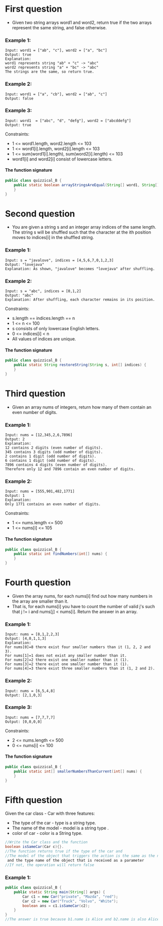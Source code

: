 # First question
* Given two string arrays word1 and word2, return true if the two arrays represent the same string, and false otherwise.

### Example 1:
```
Input: word1 = ["ab", "c"], word2 = ["a", "bc"]
Output: true
Explanation:
word1 represents string "ab" + "c" -> "abc"
word2 represents string "a" + "bc" -> "abc"
The strings are the same, so return true.
```
### Example 2:
```
Input: word1 = ["a", "cb"], word2 = ["ab", "c"]
Output: false
```
### Example 3:
```
Input: word1  = ["abc", "d", "defg"], word2 = ["abcddefg"]
Output: true
```
Constraints:
* 1 <= word1.length, word2.length <= 103
* 1 <= word1[i].length, word2[i].length <= 103
* 1 <= sum(word1[i].length), sum(word2[i].length) <= 103
* word1[i] and word2[i] consist of lowercase letters.
#### The function signature
```java
public class quizzical_B {
    public static boolean arrayStringsAreEqual(String[] word1, String[] word2) {
    }
}
```

# Second question
* You are given a string s and an integer array indices of the same length. The string s will be shuffled such that the character at the ith position moves to indices[i] in the shuffled string.

### Example 1:
```
Input: s = "javalove", indices = [4,5,6,7,0,1,2,3]
Output: "lovejava"
Explanation: As shown, "javalove" becomes "lovejava" after shuffling.
```
### Example 2:
```
Input: s = "abc", indices = [0,1,2]
Output: "abc"
Explanation: After shuffling, each character remains in its position.
```
Constraints:

* s.length == indices.length == n
* 1 <= n <= 100
* s consists of only lowercase English letters.
* 0 <= indices[i] < n
* All values of indices are unique.
#### The function signature
```java
public class quizzical_B {
    public static String restoreString(String s, int[] indices) {
    }
}
```

# Third question
* Given an array nums of integers, return how many of them contain an even number of digits.

### Example 1:
```
Input: nums = [12,345,2,6,7896]
Output: 2
Explanation: 
12 contains 2 digits (even number of digits). 
345 contains 3 digits (odd number of digits). 
2 contains 1 digit (odd number of digits). 
6 contains 1 digit (odd number of digits). 
7896 contains 4 digits (even number of digits). 
Therefore only 12 and 7896 contain an even number of digits.
```
### Example 2:
```
Input: nums = [555,901,482,1771]
Output: 1 
Explanation: 
Only 1771 contains an even number of digits.
```

Constraints:
* 1 <= nums.length <= 500
* 1 <= nums[i] <= 105
#### The function signature
```java
public class quizzical_B {
    public static int findNumbers(int[] nums) {
    }
}
```

# Fourth question
* Given the array nums, for each nums[i] find out how many numbers in the array are smaller than it.
* That is, for each nums[i] you have to count the number of valid j's such that j != i and nums[j] < nums[i].
Return the answer in an array.

### Example 1:
```
Input: nums = [8,1,2,2,3]
Output: [4,0,1,1,3]
Explanation: 
For nums[0]=8 there exist four smaller numbers than it (1, 2, 2 and 3). 
For nums[1]=1 does not exist any smaller number than it.
For nums[2]=2 there exist one smaller number than it (1). 
For nums[3]=2 there exist one smaller number than it (1). 
For nums[4]=3 there exist three smaller numbers than it (1, 2 and 2).
```
### Example 2:
```
Input: nums = [6,5,4,8]
Output: [2,1,0,3]
```
### Example 3:
```
Input: nums = [7,7,7,7]
Output: [0,0,0,0]
```
Constraints:
* 2 <= nums.length <= 500
* 0 <= nums[i] <= 100
#### The function signature
```java
public class quizzical_B {
    public static int[] smallerNumbersThanCurrent(int[] nums) {
    }
}
```

# Fifth question

Given the car class - Car with three features:
* The type of the car - type is a string type.
* The name of the model - model is a string type .
* color of car - color is a String type.
```java 
//Write the Car class and the function 
boolean isSameCar(Car c){}.
//The function returns true if the type of the car and
//The model of the object that triggers the action is the same as the name of the car
 and the type name of the object that is received as a parameter
//If not, the operation will return false
```
### Example 1:
```java
public class quizzical_B {
    public static String main(String[] args) {
        Car c1 = new Car("private", "Mazda", "red");
        Car c2 = new Car("Truck", "Volvo", "White");
        boolean ans = c1.isSameCar(c2);
    }
}
//The answer is true because b1.name is Alice and b2.name is also Alice and the author of the books is Bob
```
